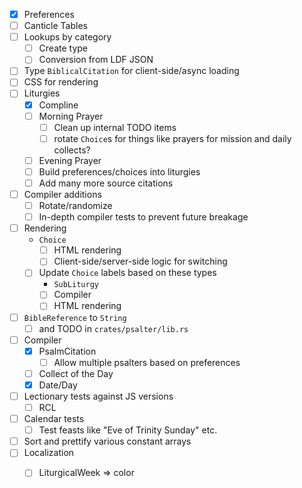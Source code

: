 - [x] Preferences
- [ ] Canticle Tables
- [ ] Lookups by category
  - [ ] Create type
  - [ ] Conversion from LDF JSON
- [ ] Type `BiblicalCitation` for client-side/async loading
- [ ] CSS for rendering
- [ ] Liturgies
  - [x] Compline
  - [ ] Morning Prayer
    - [ ] Clean up internal TODO items
    - [ ] rotate `Choice`s for things like prayers for mission and daily collects?
  - [ ] Evening Prayer
  - [ ] Build preferences/choices into liturgies
  - [ ] Add many more source citations
- [ ] Compiler additions
  - [ ] Rotate/randomize
  - [ ] In-depth compiler tests to prevent future breakage
- [ ] Rendering
  - `Choice`
    - [ ] HTML rendering
    - [ ] Client-side/server-side logic for switching
  - [ ] Update `Choice` labels based on these types
    - `SubLiturgy`
    - [ ] Compiler
    - [ ] HTML rendering
- [ ] `BibleReference` to `String`
  - [ ] and TODO in `crates/psalter/lib.rs`
- [ ] Compiler
  - [x] PsalmCitation
    - [ ] Allow multiple psalters based on preferences
  - [ ] Collect of the Day
  - [x] Date/Day
- [ ] Lectionary tests against JS versions
  - [ ] RCL
- [ ] Calendar tests
  - [ ] Test feasts like "Eve of Trinity Sunday" etc.
- [ ] Sort and prettify various constant arrays
- [ ] Localization
  - [ ] LiturgicalWeek => color


